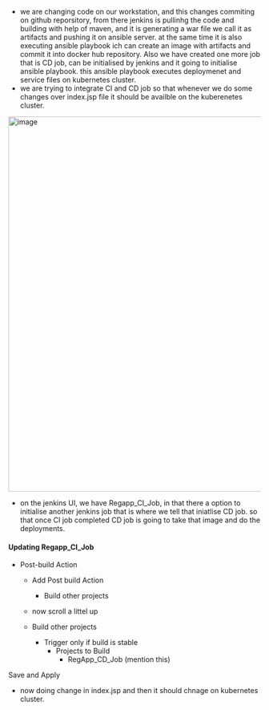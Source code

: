 - we are changing code on our workstation, and this changes commiting on github reporsitory, from there jenkins is pullinhg the code and building with help of maven, and it is generating a war file we call it as artifacts and pushing it on ansible server. at the same time it is also executing ansible playbook ich can create an image with artifacts and commit it into docker hub repository. Also we have created one more job that is CD job, can be initialised by jenkins and it going to initialise ansible playbook. this ansible playbook executes deploymenet and service files on kubernetes cluster.
- we are trying to integrate CI and CD job so that whenever we do some changes over index.jsp file it should be availble on the kuberenetes cluster.
<img width="748" alt="image" src="https://github.com/user-attachments/assets/821edefc-b1e8-4f65-9405-7fa2418c6b3b" />

- on the jenkins UI, we have Regapp_CI_Job, in that there a option to initialise another jenkins job that is where we tell that iniatlise CD job. so that once CI job completed CD job is going to take that image and do the deployments.

#### Updating Regapp_CI_Job
   - Post-build Action
      - Add Post build Action
         - Build other projects
       
      - now scroll a littel up
      - Build other projects
         - Trigger only if build is stable
            - Projects to Build
               - RegApp_CD_Job (mention this)
             
  Save and Apply

  - now doing change in index.jsp and then it should chnage on kubernetes cluster.

    
